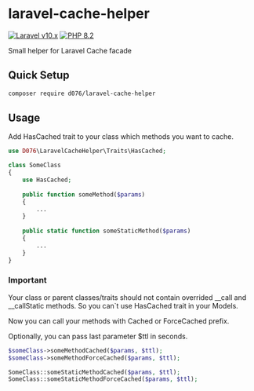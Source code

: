 # laravel-cache-helper

<p align="left">
    <a href="https://laravel.com"><img alt="Laravel v10.x" src="https://img.shields.io/badge/Laravel-v10.x-FF2D20?style=for-the-badge&logo=laravel"></a>
    <a href="https://php.net"><img alt="PHP 8.2" src="https://img.shields.io/badge/PHP-8.2-777BB4?style=for-the-badge&logo=php"></a>
</p>

Small helper for Laravel Cache facade

## Quick Setup

```bash
composer require d076/laravel-cache-helper
```

## Usage

Add HasCached trait to your class which methods you want to cache.

```php
use D076\LaravelCacheHelper\Traits\HasCached;

class SomeClass
{
    use HasCached;
    
    public function someMethod($params)
    {
        ...
    }
    
    public static function someStaticMethod($params)
    {
        ...
    }
}
```

### Important
Your class or parent classes/traits should not contain overrided __call and __callStatic methods. 
So you can`t use HasCached trait in your Models.

Now you can call your methods with Cached or ForceCached prefix. 

Optionally, you can pass last parameter $ttl in seconds.

```php
$someClass->someMethodCached($params, $ttl);
$someClass->someMethodForceCached($params, $ttl);

SomeClass::someStaticMethodCached($params, $ttl);
SomeClass::someStaticMethodForceCached($params, $ttl);
```

